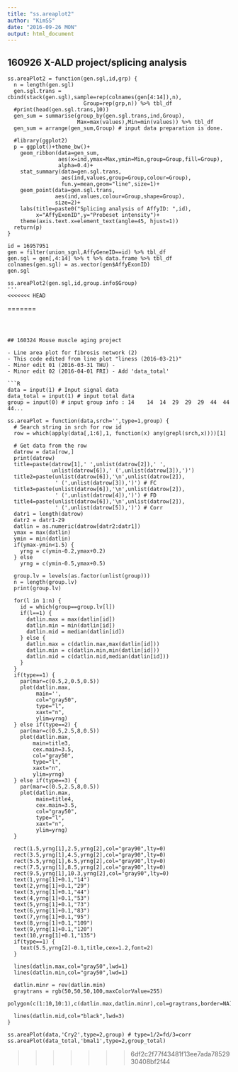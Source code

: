```yaml
---
title: "ss.areaplot2"
author: "KimSS"
date: "2016-09-26 MON"
output: html_document
---
```




## 160926 X-ALD project/splicing analysis

```{r id:"j1emhtea"}
ss.areaPlot2 = function(gen.sgl,id,grp) {
  n = length(gen.sgl)
  gen.sgl.trans = cbind(stack(gen.sgl),sample=rep(colnames(gen[4:14]),n),
                        Group=rep(grp,n)) %>% tbl_df
  #print(head(gen.sgl.trans,10))
  gen_sum = summarise(group_by(gen.sgl.trans,ind,Group),
                      Max=max(values),Min=min(values)) %>% tbl_df
  gen_sum = arrange(gen_sum,Group) # input data preparation is done.

  #library(ggplot2)
  p = ggplot()+theme_bw()+
    geom_ribbon(data=gen_sum,
                aes(x=ind,ymax=Max,ymin=Min,group=Group,fill=Group),
                alpha=0.4)+
    stat_summary(data=gen.sgl.trans,
                 aes(ind,values,group=Group,colour=Group),
                 fun.y=mean,geom="line",size=1)+
    geom_point(data=gen.sgl.trans,
               aes(ind,values,colour=Group,shape=Group),
               size=2)+
    labs(title=paste0("Splicing analysis of AffyID: ",id),
         x="AffyExonID",y="Probeset intensity")+
    theme(axis.text.x=element_text(angle=45, hjust=1))
  return(p)
}

id = 16957951
gen = filter(union_sgnl,AffyGeneID==id) %>% tbl_df
gen.sgl = gen[,4:14] %>% t %>% data.frame %>% tbl_df
colnames(gen.sgl) = as.vector(gen$AffyExonID)
gen.sgl

ss.areaPlot2(gen.sgl,id,group.info$Group)
'''
<<<<<<< HEAD
```
=======

```



## 160324 Mouse muscle aging project

- Line area plot for fibrosis network (2)
- This code edited from line plot "liness (2016-03-21)"
- Minor edit 01 (2016-03-31 THU) -
- Minor edit 02 (2016-04-01 FRI) - Add 'data_total'

```R
data = input(1) # Input signal data
data_total = input(1) # input total data
group = input(0) # input group info : 14	14	14	29	29	29	44	44	44...

ss.areaPlot = function(data,srch='',type=1,group) {
  # Search string in srch for row id
  row = which(apply(data[,1:6],1, function(x) any(grepl(srch,x))))[1]

  # Get data from the row
  datrow = data[row,]
  print(datrow)
  title=paste(datrow[1],' ',unlist(datrow[2]),' ',
              unlist(datrow[6]),' (',unlist(datrow[3]),')')
  title2=paste(unlist(datrow[6]),'\n',unlist(datrow[2]),
               ' (',unlist(datrow[3]),')') # FC
  title3=paste(unlist(datrow[6]),'\n',unlist(datrow[2]),
               ' (',unlist(datrow[4]),')') # FD
  title4=paste(unlist(datrow[6]),'\n',unlist(datrow[2]),
               ' (',unlist(datrow[5]),')') # Corr
  datr1 = length(datrow)
  datr2 = datr1-29
  datlin = as.numeric(datrow[datr2:datr1])
  ymax = max(datlin)
  ymin = min(datlin)
  if(ymax-ymin<1.5) {
    yrng = c(ymin-0.2,ymax+0.2)
  } else
    yrng = c(ymin-0.5,ymax+0.5)

  group.lv = levels(as.factor(unlist(group)))
  n = length(group.lv)
  print(group.lv)

  for(l in 1:n) {
    id = which(group==group.lv[l])
    if(l==1) {
      datlin.max = max(datlin[id])
      datlin.min = min(datlin[id])
      datlin.mid = median(datlin[id])
    } else {
      datlin.max = c(datlin.max,max(datlin[id]))
      datlin.min = c(datlin.min,min(datlin[id]))
      datlin.mid = c(datlin.mid,median(datlin[id]))
    }
  }
  if(type==1) {
    par(mar=c(0.5,2,0.5,0.5))
    plot(datlin.max,
         main='',
         col="gray50",
         type="l",
         xaxt="n",
         ylim=yrng)
  } else if(type==2) {
    par(mar=c(0.5,2.5,8,0.5))
    plot(datlin.max,
        main=title3,
        cex.main=3.5,
        col="gray50",
        type="l",
        xaxt="n",
        ylim=yrng)
  } else if(type==3) {
    par(mar=c(0.5,2.5,8,0.5))
    plot(datlin.max,
         main=title4,
         cex.main=3.5,
         col="gray50",
         type="l",
         xaxt="n",
         ylim=yrng)
  }

  rect(1.5,yrng[1],2.5,yrng[2],col="gray90",lty=0)
  rect(3.5,yrng[1],4.5,yrng[2],col="gray90",lty=0)
  rect(5.5,yrng[1],6.5,yrng[2],col="gray90",lty=0)
  rect(7.5,yrng[1],8.5,yrng[2],col="gray90",lty=0)
  rect(9.5,yrng[1],10.3,yrng[2],col="gray90",lty=0)
  text(1,yrng[1]+0.1,"14")
  text(2,yrng[1]+0.1,"29")
  text(3,yrng[1]+0.1,"44")
  text(4,yrng[1]+0.1,"53")
  text(5,yrng[1]+0.1,"73")
  text(6,yrng[1]+0.1,"83")
  text(7,yrng[1]+0.1,"95")
  text(8,yrng[1]+0.1,"109")
  text(9,yrng[1]+0.1,"120")
  text(10,yrng[1]+0.1,"135")
  if(type==1) {
    text(5.5,yrng[2]-0.1,title,cex=1.2,font=2)
  }

  lines(datlin.max,col="gray50",lwd=1)
  lines(datlin.min,col="gray50",lwd=1)

  datlin.minr = rev(datlin.min)
  graytrans = rgb(50,50,50,100,maxColorValue=255)
  polygon(c(1:10,10:1),c(datlin.max,datlin.minr),col=graytrans,border=NA)

  lines(datlin.mid,col="black",lwd=3)
}

ss.areaPlot(data,'Cry2',type=2,group) # type=1/2=fd/3=corr
ss.areaPlot(data_total,'bmal1',type=2,group_total)
```

>>>>>>> 6df2c2f77f43481f13ee7ada7852930408bf2f44
